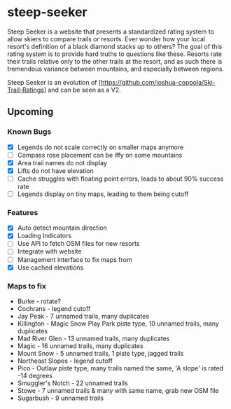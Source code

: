 # steep-seeker

Steep Seeker is a website that presents a standardized rating system to allow skiers to compare trails or resorts. Ever wonder how your local resort's definition of a black diamond stacks up to others? The goal of this rating system is to provide hard truths to questions like these. Resorts rate their trails relative only to the other trails at the resort, and as such there is tremendous variance between mountains, and especially between regions.

Steep Seeker is an evolution of [https://github.com/joshua-coppola/Ski-Trail-Ratings] and can be seen as a V2.

## Upcoming

### Known Bugs

- [x] Legends do not scale correctly on smaller maps anymore
- [ ] Compass rose placement can be iffy on some mountains
- [x] Area trail names do not display
- [x] Lifts do not have elevation
- [ ] Cache struggles with floating point errors, leads to about 90% success rate
- [ ] Legends display on tiny maps, leading to them being cutoff

### Features

- [x] Auto detect mountain direction
- [x] Loading Indicators
- [ ] Use API to fetch OSM files for new resorts
- [ ] Integrate with website
- [ ] Management interface to fix maps from
- [x] Use cached elevations

### Maps to fix

- Burke - rotate?
- Cochrans - legend cutoff
- Jay Peak - 7 unnamed trails, many duplicates
- Killington - Magic Snow Play Park piste type, 10 unnamed trails, many duplicates
- Mad River Glen - 13  unnamed trails, many duplicates
- Magic - 16 unnamed trails, many duplicates
- Mount Snow - 5 unnamed trails, 1 piste type, jagged trails
- Northeast Slopes - legend cutoff
- Pico - Outlaw piste type, many trails named the same, 'A slope' is rated -14 degrees
- Smuggler's Notch - 22 unnamed trails
- Stowe - 7 unnamed trails & many with same name, grab new OSM file
- Sugarbush - 9 unnamed trails
